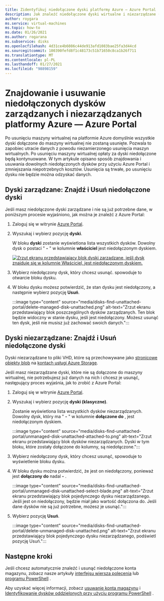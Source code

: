 ```yaml
---
title: Zidentyfikuj niedołączone dyski platformy Azure — Azure Portal
description: Jak znaleźć niedołączone dyski wirtualne i niezarządzane (VHD/stronicowe obiekty blob) na platformie Azure za pomocą Azure Portal.
author: roygara
ms.service: virtual-machines
ms.topic: how-to
ms.date: 01/26/2021
ms.author: rogarana
ms.subservice: disks
ms.openlocfilehash: 4d31ce4b6086c44de913afd1083bae25fa3d44cd
ms.sourcegitcommit: 100390fefd8f1c48173c51b71650c8ca1b26f711
ms.translationtype: MT
ms.contentlocale: pl-PL
ms.lasthandoff: 01/27/2021
ms.locfileid: "98898159"
---
```

# <a name="find-and-delete-unattached-azure-managed-and-unmanaged-disks---azure-portal"></a>Znajdowanie i usuwanie niedołączonych dysków zarządzanych i niezarządzanych platformy Azure — Azure Portal

Po usunięciu maszyny wirtualnej na platformie Azure domyślnie wszystkie dyski dołączone do maszyny wirtualnej nie zostaną usunięte. Pozwala to zapobiec utracie danych z powodu niezamierzonego usunięcia maszyn wirtualnych. Po usunięciu maszyny wirtualnej opłaty za dyski niedołączone będą kontynuowane. W tym artykule opisano sposób znajdowania i usuwania dowolnych niedołączonych dysków przy użyciu Azure Portal i zmniejszania niepotrzebnych kosztów. Usunięcia są trwałe, po usunięciu dysku nie będzie można odzyskać danych.

## <a name="managed-disks-find-and-delete-unattached-disks"></a>Dyski zarządzane: Znajdź i Usuń niedołączone dyski

Jeśli masz niedołączone dyski zarządzane i nie są już potrzebne dane, w poniższym procesie wyjaśniono, jak można je znaleźć z Azure Portal:

1. Zaloguj się w witrynie [Azure Portal](https://portal.azure.com/).
1. Wyszukaj i wybierz pozycję **dyski**.

    W bloku **dyski** zostanie wyświetlona lista wszystkich dysków. Dowolny dysk o postaci " **-** " w kolumnie **właściciel** jest niedołączonym dyskiem.

    [![Zrzut ekranu przedstawiający blok dyski zarządzane, jeśli dysk znajduje się w kolumnie Właściciel, jest niedołączonym dyskiem.](media/disks-find-unattached-portal/managed-disk-unattached-owner.png)](media/disks-find-unattached-portal/managed-disk-owner-unattached.png#lightbox)

1. Wybierz niedołączony dysk, który chcesz usunąć. spowoduje to otwarcie bloku dysku.
1. W bloku dysku możesz potwierdzić, że stan dysku jest niedołączony, a następnie wybierz pozycję **Usuń**.

    :::image type="content" source="media/disks-find-unattached-portal/delete-managed-disk-unattached.png" alt-text="Zrzut ekranu przedstawiający blok poszczególnych dysków zarządzanych. Ten blok będzie widoczny w stanie dysku, jeśli jest niedołączony. Możesz usunąć ten dysk, jeśli nie musisz już zachować swoich danych.":::

## <a name="unmanaged-disks-find-and-delete-unattached-disks"></a>Dyski niezarządzane: Znajdź i Usuń niedołączone dyski

Dyski niezarządzane to pliki VHD, które są przechowywane jako [stronicowe obiekty blob](/rest/api/storageservices/understanding-block-blobs--append-blobs--and-page-blobs#about-page-blobs) na [kontach usługi Azure Storage](../storage/common/storage-account-overview.md).

Jeśli masz niezarządzane dyski, które nie są dołączone do maszyny wirtualnej, nie potrzebujesz już danych na nich i chcesz je usunąć, następujący proces wyjaśnia, jak to zrobić z Azure Portal:

1. Zaloguj się w witrynie [Azure Portal](https://portal.azure.com/).
1. Wyszukaj i wybierz pozycję **dyski (klasyczne)**.

    Zostanie wyświetlona lista wszystkich dysków niezarządzanych. Dowolny dysk, który ma " **-** " w kolumnie **dołączone do** , jest niedołączonym dyskiem.

    :::image type="content" source="media/disks-find-unattached-portal/unmanaged-disk-unattached-attached-to.png" alt-text="Zrzut ekranu przedstawiający blok dysków niezarządzanych. Dyski w tym bloku, które zostały dołączone do kolumny, są niedołączone.":::

1. Wybierz niedołączony dysk, który chcesz usunąć, spowoduje to wyświetlenie bloku dysku.

1. W bloku dysku można potwierdzić, że jest on niedołączony, ponieważ jest **dołączony do** nadal **-** .

    :::image type="content" source="media/disks-find-unattached-portal/unmanaged-disk-unattached-select-blade.png" alt-text="Zrzut ekranu przedstawiający blok pojedynczego dysku niezarządzanego. Jeśli jest on niedołączony, będzie miał jako wartość dołączona do. Jeśli dane dysków nie są już potrzebne, możesz je usunąć.":::

1. Wybierz pozycję **Usuń**.

    :::image type="content" source="media/disks-find-unattached-portal/delete-unmanaged-disk-unattached.png" alt-text="Zrzut ekranu przedstawiający blok pojedynczego dysku niezarządzanego, podświetl pozycję Usuń.":::

## <a name="next-steps"></a>Następne kroki

Jeśli chcesz automatycznie znaleźć i usunąć niedołączone konta magazynu, zobacz nasze artykuły [interfejsu wiersza polecenia](linux/find-unattached-disks.md) lub [programu PowerShell](windows/find-unattached-disks.md) .

Aby uzyskać więcej informacji, zobacz [usuwanie konta magazynu](../storage/common/storage-account-create.md#delete-a-storage-account) i [Identyfikowanie dysków oddzielonych przy użyciu programu PowerShell](/archive/blogs/ukplatforms/azure-cost-optimisation-series-identify-orphaned-disks-using-powershell) .
